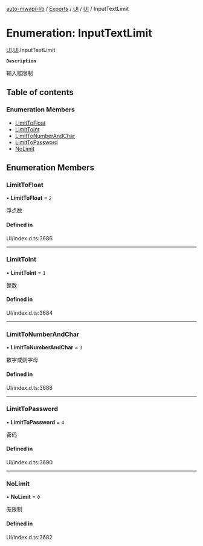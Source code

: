 [auto-mwapi-lib](../README.md) / [Exports](../modules.md) / [UI](../modules/UI.md) / [UI](../modules/UI.UI.md) / InputTextLimit

# Enumeration: InputTextLimit

[UI](../modules/UI.md).[UI](../modules/UI.UI.md).InputTextLimit

**`Description`**

输入框限制

## Table of contents

### Enumeration Members

- [LimitToFloat](UI.UI.InputTextLimit.md#limittofloat)
- [LimitToInt](UI.UI.InputTextLimit.md#limittoint)
- [LimitToNumberAndChar](UI.UI.InputTextLimit.md#limittonumberandchar)
- [LimitToPassword](UI.UI.InputTextLimit.md#limittopassword)
- [NoLimit](UI.UI.InputTextLimit.md#nolimit)

## Enumeration Members

### LimitToFloat

• **LimitToFloat** = `2`

浮点数

#### Defined in

UI/index.d.ts:3686

---

### LimitToInt

• **LimitToInt** = `1`

整数

#### Defined in

UI/index.d.ts:3684

---

### LimitToNumberAndChar

• **LimitToNumberAndChar** = `3`

数字或则字母

#### Defined in

UI/index.d.ts:3688

---

### LimitToPassword

• **LimitToPassword** = `4`

密码

#### Defined in

UI/index.d.ts:3690

---

### NoLimit

• **NoLimit** = `0`

无限制

#### Defined in

UI/index.d.ts:3682
